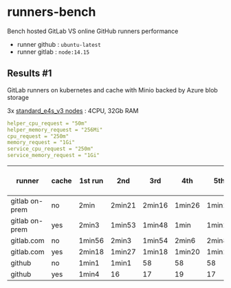 # runners-bench

Bench hosted GitLab VS online GitHub runners performance

- runner github : `ubuntu-latest`
- runner gitlab : `node:14.15`

## Results #1

GitLab runners on kubernetes and cache with Minio backed by Azure blob storage

3x [standard_e4s_v3 nodes](https://pcr.cloud-mercato.com/providers/azure/flavors/standard_e4s_v3) : 4CPU, 32Gb RAM

```yml
helper_cpu_request = "50m"
helper_memory_request = "256Mi"
cpu_request = "250m"
memory_request = "1Gi"
service_cpu_request = "250m"
service_memory_request = "1Gi"
```

| runner         | cache | 1st run | 2nd    | 3rd    | 4th    | 5th    | 6th    | 7th    | Avg after 1st |
| -------------- | ----- | ------- | ------ | ------ | ------ | ------ | ------ | ------ | :-----------: |
| gitlab on-prem | no    | 2min    | 2min21 | 2min16 | 1min26 | 1min26 | 1min26 | 1min37 |   **1m45**    |
| gitlab on-prem | yes   | 2min3   | 1min53 | 1min48 | 1min   | 1min2  | 59     | 1min17 |   **1m20**    |
| gitlab.com     | no    | 1min56  | 2min3  | 1min54 | 2min6  | 2min8  |        |        |   **2min2**   |
| gitlab.com     | yes   | 2min18  | 1min27 | 1min18 | 1min20 | 1min24 |        |        |   **1min22**  |
| github         | no    | 1min1   | 1min1  | 58     | 58     | 58     | 1min   | 51     |    **57**     |
| github         | yes   | 1min4   | 16     | 17     | 19     | 17     | 21     | 17     |    **18**     |

